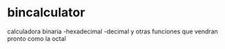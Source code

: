# bincalculator
calculadora binaria -hexadecimal -decimal y otras funciones que vendran pronto como la octal
